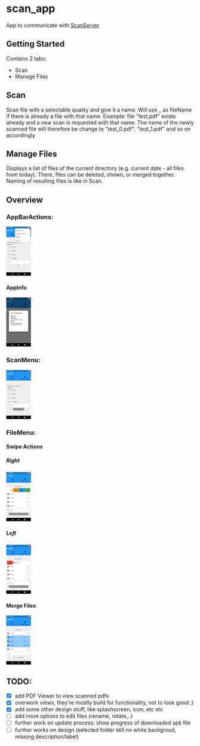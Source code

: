 # scan_app

App to communicate with [ScanServer](https://github.com/JanSteffes/ScanServer)

## Getting Started

Contains 2 tabs:
* Scan
* Manage Files

## Scan

Scan file with a selectable quality and give it a name. Will use <filename>_<count> as fileName if there is already a file with that name.
Example: file "test.pdf" exists already and a new scan is requested with that name. The name of the newly scanned file will therefore be change to "test_0.pdf", "test_1.pdf" and so on accordingly
  
## Manage Files

Displays a list of files of the current directory (e.g. current date - all files from today).
There, files can be deleted, shown, or merged together. Naming of resulting files is like in Scan.


## Overview

### AppBarActions:

<img src="https://github.com/JanSteffes/scan_app/blob/develop/readme_images/AppBar_Actions.png?raw=true" alt="Available Functions in AppBar" width="13%"></img>

#### AppInfo

<img src="https://github.com/JanSteffes/scan_app/blob/develop/readme_images/AppBar_Actions_AppInfo.png?raw=true" alt="Information about app" width="13%"></img>

### ScanMenu:

<img src="https://github.com/JanSteffes/scan_app/blob/develop/readme_images/ScanMenu.png?raw=true" alt="Menu to scan new files" width="13%"></img> 

### FileMenu:

#### Swipe Actions

##### Right
<img src="https://github.com/JanSteffes/scan_app/blob/develop/readme_images/FileMenu_SlideActions_Right.png?raw=true" alt="Additional actions by swipe to the right" width="13%"></img> 


##### Left

<img src="https://github.com/JanSteffes/scan_app/blob/develop/readme_images/FileMenu_SlideActions_Left.png?raw=true" alt="AdditionalActions by swipe to left" width="13%"></img> 

#### Merge Files
<img src="https://github.com/JanSteffes/scan_app/blob/develop/readme_images/FileMenu_MergeReady.png?raw=true" alt="Merge ready" width="13%"></img> 

## TODO:

- [x] add PDF Viewer to view scanned pdfs
- [x] overwork views, they're mostly build for functionality, not to look good ;)
- [x] add some other design stuff, like splashscreen, icon, etc etc
- [ ] add more options to edit files (rename, rotate,..)
- [ ] further work on update process: show progress of downloaded apk file
- [ ] further works on design (selected folder still no white backgroud, missing description/label)
